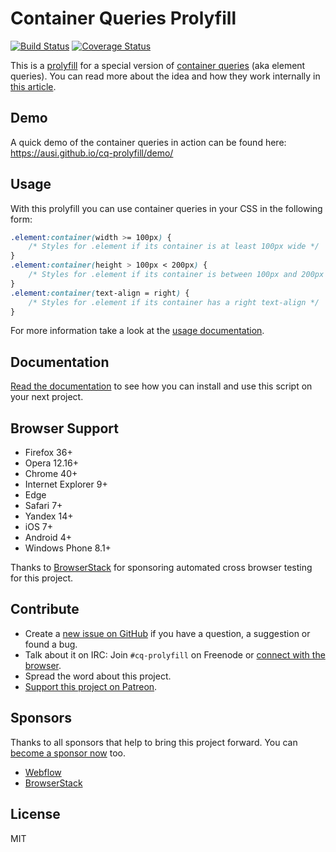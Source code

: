 # Container Queries Prolyfill

[![Build Status](https://travis-ci.org/ausi/cq-prolyfill.svg?branch=master)](https://travis-ci.org/ausi/cq-prolyfill/branches) [![Coverage Status](https://coveralls.io/repos/ausi/cq-prolyfill/badge.svg?branch=master&service=github)](https://coveralls.io/github/ausi/cq-prolyfill?branch=master)

This is a [prolyfill](https://au.si/what-is-a-prolyfill) for a special version of [container queries](https://github.com/ResponsiveImagesCG/container-queries) (aka element queries). You can read more about the idea and how they work internally in [this article](https://au.si/css-container-element-queries).

## Demo

A quick demo of the container queries in action can be found here:  
<https://ausi.github.io/cq-prolyfill/demo/>

## Usage

With this prolyfill you can use container queries in your CSS in the following form:

```css
.element:container(width >= 100px) {
	/* Styles for .element if its container is at least 100px wide */
}
.element:container(height > 100px < 200px) {
	/* Styles for .element if its container is between 100px and 200px high */
}
.element:container(text-align = right) {
	/* Styles for .element if its container has a right text-align */
}
```

For more information take a look at the [usage documentation](docs/usage.md).

## Documentation

[Read the documentation](docs/index.md) to see how you can install and use this script on your next project.

## Browser Support

* Firefox 36+
* Opera 12.16+
* Chrome 40+
* Internet Explorer 9+
* Edge
* Safari 7+
* Yandex 14+
* iOS 7+
* Android 4+
* Windows Phone 8.1+

Thanks to [BrowserStack](https://www.browserstack.com/automate) for sponsoring automated cross browser testing for this project.

## Contribute

* Create a [new issue on GitHub](https://github.com/ausi/cq-prolyfill/issues/new) if you have a question, a suggestion or found a bug.
* Talk about it on IRC: Join `#cq-prolyfill` on Freenode or [connect with the browser](https://webchat.freenode.net?randomnick=1&channels=%23cq-prolyfill&prompt=1).
* Spread the word about this project.
* [Support this project on Patreon](https://www.patreon.com/ausi).

## Sponsors

Thanks to all sponsors that help to bring this project forward. You can [become a sponsor now](https://www.patreon.com/ausi) too.

* [Webflow](https://webflow.com/)
* [BrowserStack](https://www.browserstack.com/)

## License

MIT
